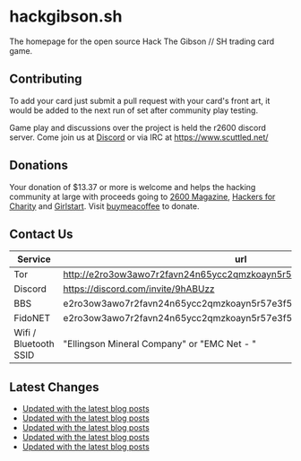 # hackgibson.sh
The homepage for the open source Hack The Gibson // SH trading card game.


## Contributing

To add your card just submit a pull request with your card's front art, it would be added to the next run of set after community play testing.

Game play and discussions over the project is held the r2600 discord server. Come join us at [Discord](https://discord.com/invite/9hABUzz) or via IRC at https://www.scuttled.net/


## Donations

Your donation of $13.37 or more is welcome and helps the hacking community at large with proceeds going to [2600 Magazine](https://2600.com/), [Hackers for Charity](https://hackersforcharity.org) and [Girlstart](https://girlstart.org).  Visit [buymeacoffee](https://www.buymeacoffee.com/hackgibson.sh) to donate.


## Contact Us

Service | url
-|-
Tor | http://e2ro3ow3awo7r2favn24n65ycc2qmzkoayn5r57e3f56nvjwdcgg32ad.onion
Discord | https://discord.com/invite/9hABUzz
BBS | e2ro3ow3awo7r2favn24n65ycc2qmzkoayn5r57e3f56nvjwdcgg32ad.onion:23
FidoNET | e2ro3ow3awo7r2favn24n65ycc2qmzkoayn5r57e3f56nvjwdcgg32ad.onion:24554
Wifi / Bluetooth SSID | "Ellingson Mineral Company" or "EMC Net - <fidonet address>"

## Latest Changes
<!-- BLOG-POST-LIST:START -->
- [Updated with the latest blog posts](https://github.com/DFW2600/hackgibson.sh/commit/d4d95690b7495cb27947b3c0d21bb79e815a066f)
- [Updated with the latest blog posts](https://github.com/DFW2600/hackgibson.sh/commit/7837d27e66aabc449f7da2108225c335fd8eb9df)
- [Updated with the latest blog posts](https://github.com/DFW2600/hackgibson.sh/commit/d8e296e9dd3ed0015dff2a8574d6caffc251d7af)
- [Updated with the latest blog posts](https://github.com/DFW2600/hackgibson.sh/commit/2d6c9396832cc038583a48814331d4470d07c145)
- [Updated with the latest blog posts](https://github.com/DFW2600/hackgibson.sh/commit/c8542cd960da09dc6cd5f5a118c9d47ed57a1d47)
<!-- BLOG-POST-LIST:END -->

